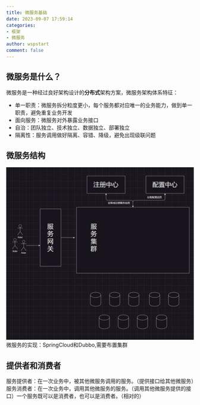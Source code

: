 ```yaml
---
title: 微服务基础
date: 2023-09-07 17:59:14
categories:
- 框架
- 微服务
author: wspstart
comment: false
---
```



## 微服务是什么？
微服务是一种经过良好架构设计的**分布式**架构方案，微服务架构体系特征：

-  单一职责：微服务拆分粒度更小，每个服务都对应唯一的业务能力，做到单一职责，避免重复业务开发
- 面向服务：微服务对外暴露业务接口
- 自治：团队独立、技术独立、数据独立、部署独立
- 隔离性：服务调用做好隔离、容错、降级，避免出现级联问题

## 微服务结构


![image.png](https://raw.githubusercontent.com/zrgzs/images/main/images/20230907220917.jpg)微服务的实现：SpringCloud和Dubbo,需要布置集群


## 提供者和消费者
服务提供者：在一次业务中，被其他微服务调用的服务。（提供接口给其他微服务）服务消费者：在一次业务中，调用其他微服务的服务。（调用其他微服务提供的接口）一个服务既可以是消费者，也可以是消费者。（相对的）

